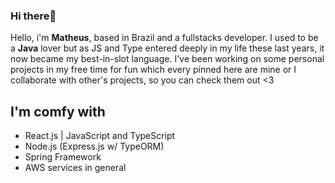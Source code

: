 ### Hi there👋

<!--
**wyvern800/wyvern800** is a ✨ _special_ ✨ repository because its `README.md` (this file) appears on your GitHub profile.
- 🔭 I’m currently working on some personal projects
- 🌱 I’m currently learning React
- 📫 How to reach me: Pay me I mean, PM me
- 😄 Pronouns: Him
- ⚡ Fun fact: Cookies
-->
Hello, i'm **Matheus**, based in Brazil and a fullstacks developer. I used to be a **Java** lover but as JS and Type entered deeply in my life these last years, it now became my best-in-slot language. I've been working on some personal projects in my free time for fun which every pinned here are mine or I collaborate with other's projects, so you can check them out <3 

## I'm comfy with
- React.js | JavaScript and TypeScript
- Node.js (Express.js w/ TypeORM)
- Spring Framework
- AWS services in general
